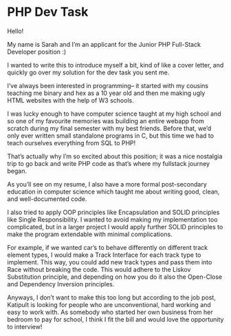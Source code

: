 # PHP Dev Task

Hello!

My name is Sarah and I’m an applicant for the Junior PHP Full-Stack Developer position :)

I wanted to write this to introduce myself a bit, kind of like a cover letter, and quickly go over my solution for the dev task you sent me.

I’ve always been interested in programming– it started with my cousins teaching me binary and hex as a 10 year old and then me making ugly HTML websites with the help of W3 schools.

I was lucky enough to have computer science taught at my high school and so one of my favourite memories was building an entire webapp from scratch during my final semester with my best friends. Before that, we’d only ever written small standalone programs in C, but this time we had to teach ourselves everything from SQL to PHP!

That’s actually why I’m so excited about this position; it was a nice nostalgia trip to go back and write PHP code as that’s where my fullstack journey began.

As you’ll see on my resume, I also have a more formal post-secondary education in computer science which taught me about writing good, clean, and well-documented code.

I also tried to apply OOP principles like Encapsulation and SOLID principles like Single Responsibility. I wanted to avoid making my implementation too complicated, but in a larger project I would apply further SOLID principles to make the program extendable with minimal complications.

For example, if we wanted car’s to behave differently on different track element types, I would make a Track Interface for each track type to implement. This way, you could add new track types and pass them into Race without breaking the code. This would adhere to the Liskov Substitution principle, and depending on how you do it also the Open-Close and Dependency Inversion principles.

Anyways, I don’t want to make this too long but according to the job post, Katipult is looking for people who are unconventional, hard working and easy to work with. As somebody who started her own business from her bedroom to pay for school, I think I fit the bill and would love the opportunity to interview!
